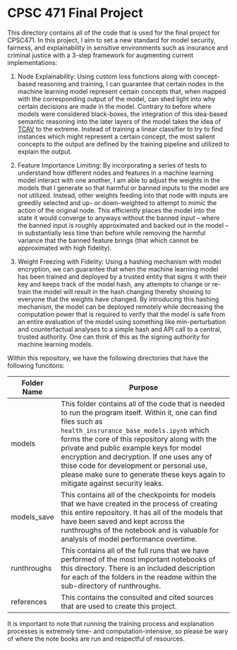 # CPSC 471 Final Project

This directory contains all of the code that is used for the final project for CPSC471. In this project, I aim to set a new standard for model security, fairness, and explainability in sensitive environments such as insurance and criminal justice with a 3-step framework for augmenting current implementations:

1) Node Explainability: Using custom loss functions along with concept-based reasoning and training, I can guarantee that certain nodes in the machine learning model represent certain concepts that, when mapped with the corresponding output of the model, can shed light into why certain decisions are made in the model. Contrary to before where models were considered black-boxes, the integration of this idea-based semantic reasoning into the later layers of the model takes the idea of [TCAV](https://arxiv.org/abs/1711.11279) to the extreme. Instead of training a linear classifier to try to find instances which might represent a certain concept, the most salient concepts to the output are defined by the training pipeline and utilized to explain the output. 

2) Feature Importance Limiting: By incorporating a series of tests to understand how different nodes and features in a machine learning model interact with one another, I am able to adjust the weights in the models that I generate so that harmful or banned inputs to the model are not utilized. Instead, other weights feeding into that node with inputs are greedily selected and up- or down-weighted to attempt to mimic the action of the original node. This efficiently places the model into the state it would converge to anyways without the banned input – where the banned input is roughly approximated and backed out in the model – in substantially less time than before while removing the harmful variance that the banned feature brings (that which cannot be approximated with high fidelity).

3) Weight Freezing with Fidelity: Using a hashing mechanism with model encryption, we can guarantee that when the machine learning model has been trained and deployed by a trusted entity that signs it with their key and keeps track of the model hash, any attempts to change or re-train the model will result in the hash changing thereby showing to everyone that the weights have changed. By introducing this hashing mechanism, the model can be deployed remotely while decreasing the computation power that is required to verify that the model is safe from an entire evaluation of the model using something like min-perturbation and counterfactual analyses to a simple hash and API call to a central, trusted authority. One can think of this as the signing authority for machine learning models. 


Within this repository, we have the following directories that have the following funcitons:

| Folder Name | Purpose |
| ------------- | ------ |
| models | This folder contains all of the code that is needed to run the program itself. Within it, one can find files such as `health_insrurance_base_models.ipynb` which forms the core of this repository along with the private and public example keys for model encryption and decryption. If one uses any of thise code for development or personal use, please make sure to generate these keys again to mitigate against security leaks. |
| models_save | This contains all of the checkpoints for models that we have created in the process of creating this entire repository. It has all of the models that have been saved and kept across the runthroughs of the notebook and is valuable for analysis of model performance overtime. |
| runthroughs | This contains all of the full runs that we have performed of the most important notebooks of this directory. There is an included description for each of the folders in the readme within the sub-directory of runthroughs. |
| references | This contains the consulted and cited sources that are used to create this project. |

It is important to note that running the training process and explanation processes is extremely time- and computation-intensive, so please be wary of where the note books are run and respectful of resources. 
